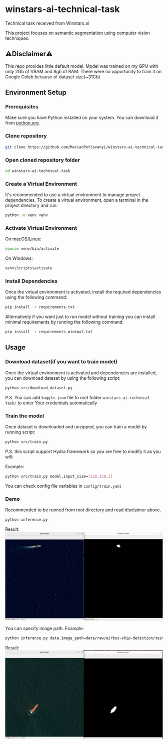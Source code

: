 # winstars-ai-technical-task
Technical task received from Winstars.ai

This project focuses on semantic segmentation using computer vision techniques.

## ⚠️Disclaimer⚠️
This repo provides little default model.
Model was trained on my GPU with only 2Gb of VRAM and 8gb of RAM. There were no opportunity to train it on Google Colab because of dataset size(~31Gb)
## Environment Setup

### Prerequisites

Make sure you have Python installed on your system. You can download it from [python.org](https://www.python.org/downloads/).

### Clone repository

```bash
git clone https://github.com/MarianPetlovanyi/winstars-ai-technical-task.git
```

### Open cloned repository folder

```bash
cd winstars-ai-technical-task
```


### Create a Virtual Environment

It's recommended to use a virtual environment to manage project dependencies. To create a virtual environment, open a terminal in the project directory and run:

```bash
python -m venv venv
```

### Activate Virtual Environment
On macOS/Linux:
```bash
source venv/bin/activate
```
On Windows:
```bash
venv\Scripts\activate
```

### Install Dependencies
Once the virtual environment is activated, install the required dependencies using the following command:
```bash
pip install -r requirements.txt
```
Alternatively if you want just to run model without training you can install minimal requirements by running the following command:
```bash
pip install -r requirements_minimal.txt 
``` 

## Usage

### Download dataset(if you want to train model)
Once the virtual environment is activated and dependencies are installed, you can download dataset by using the following script:
```bash
python src/download_dataset.py
```
P.S. You can add `kaggle.json` file to root folder `winstars-ai-technical-task/` to enter Your credentials automatically

### Train the model
Once dataset is downloaded and unzipped, you can train a model by running script:
```bash
python src/train.py
```
P.S. this script support Hydra framework so you are free to modify it as you will:

Example:
```bash
python src/train.py model.input_size=[128,128,3]
```
You can check config file variables in `config/train.yaml`


### Demo
Recommended to be runned from root directory and read disclaimer above. 
```bash
python inference.py
```
Result:
![Alt text](example_photos/default.png "Default example")

You can specify image path. Example:
```bash
python inference.py data.image_path=data/raw/airbus-ship-detection/test_v2/0b8cde107.jpg
```
Result:
![Alt text](example_photos/example1.png "First example")
